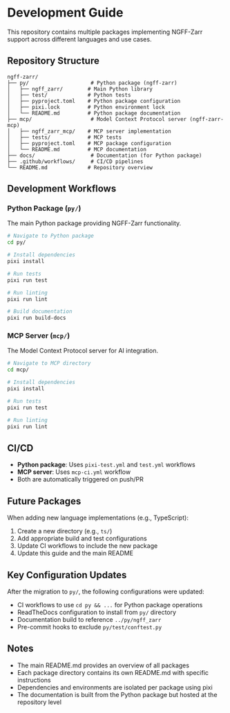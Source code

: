 # Development Guide

This repository contains multiple packages implementing NGFF-Zarr support across different languages and use cases.

## Repository Structure

```
ngff-zarr/
├── py/                    # Python package (ngff-zarr)
│   ├── ngff_zarr/        # Main Python library
│   ├── test/             # Python tests
│   ├── pyproject.toml    # Python package configuration
│   ├── pixi.lock         # Python environment lock
│   └── README.md         # Python package documentation
├── mcp/                   # Model Context Protocol server (ngff-zarr-mcp)
│   ├── ngff_zarr_mcp/    # MCP server implementation
│   ├── tests/            # MCP tests
│   ├── pyproject.toml    # MCP package configuration
│   └── README.md         # MCP documentation
├── docs/                  # Documentation (for Python package)
├── .github/workflows/     # CI/CD pipelines
└── README.md             # Repository overview
```

## Development Workflows

### Python Package (`py/`)

The main Python package providing NGFF-Zarr functionality.

```bash
# Navigate to Python package
cd py/

# Install dependencies
pixi install

# Run tests
pixi run test

# Run linting
pixi run lint

# Build documentation
pixi run build-docs
```

### MCP Server (`mcp/`)

The Model Context Protocol server for AI integration.

```bash
# Navigate to MCP directory
cd mcp/

# Install dependencies
pixi install

# Run tests
pixi run test

# Run linting
pixi run lint
```

## CI/CD

- **Python package**: Uses `pixi-test.yml` and `test.yml` workflows
- **MCP server**: Uses `mcp-ci.yml` workflow
- Both are automatically triggered on push/PR

## Future Packages

When adding new language implementations (e.g., TypeScript):

1. Create a new directory (e.g., `ts/`)
2. Add appropriate build and test configurations
3. Update CI workflows to include the new package
4. Update this guide and the main README

## Key Configuration Updates

After the migration to `py/`, the following configurations were updated:

- CI workflows to use `cd py && ...` for Python package operations
- ReadTheDocs configuration to install from `py/` directory
- Documentation build to reference `../py/ngff_zarr`
- Pre-commit hooks to exclude `py/test/conftest.py`

## Notes

- The main README.md provides an overview of all packages
- Each package directory contains its own README.md with specific instructions
- Dependencies and environments are isolated per package using pixi
- The documentation is built from the Python package but hosted at the repository level
